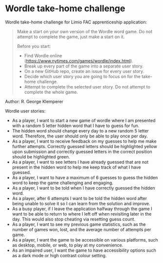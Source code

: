 # Wordle take-home challenge
Wordle take-home challenge for Limio FAC apprenticeship application:

> Make a start on your own version of the Wordle word game. Do not attempt to complete the game, just make a start on it.
>
>Before you start:
>
>- Find Wordle online (https://www.nytimes.com/games/wordle/index.html).
>- Break up every part of the game into a separate user story.
>- On a new GitHub repo, create an issue for every user story.
>- Decide which user story you are going to focus on for the take-home challenge.
>- Attempt to complete the selected user story. Do not attempt to complete the whole game.

Author: R. George Klemperer

Wordle user stories:
- As a player, I want to start a new game of wordle where I am presented with a random 5 letter hidden word that I have to guess for fun.
- The hidden word should change every day to a new random 5 letter word. Therefore, the user should only be able to play once per day.
- As a player, I want to receive feedback on my guesses to help me make further attempts. Correctly guessed letters should be highlighted yellow upon submission and correctly guessed letters in the correct position should be highlighted green.
- As a player, I want to see letters I have already guessed that are not present in the hidden word to help me keep track of what I have guessed.
- As a player, I want to have a maximum of 6 guesses to guess the hidden word to keep the game challenging and engaging.
- As a player, I want to be told when I have correctly guessed the hidden word.
- As a player, after 6 attempts I want to be told the hidden word after being unable to solve it so I can learn from the solution and improve.
- As a busy player, if I leave the application halfway through the game I want to be able to return to where I left off when revisiting later in the day. This would also stop cheating via resetting guess count.
- As a player, I want to see my previous game statistics, such as the number of games won, lost, and the average number of attempts per game.
- As a player, I want the game to be accessible on various platforms, such as desktop, mobile, or web, to play at my convenience.
- As an impaired user, I want the game to have accessibility options such as a dark mode or high contrast colour setting.
